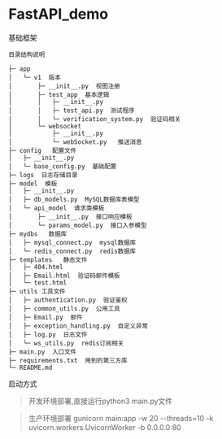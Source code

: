 # FastAPI_demo
基础框架
```
目录结构说明

├─ app
│	└─ v1  版本
│	 	├─ __init__.py  视图注册
│	    ├─ test_app  基本逻辑
│	    │	├─ __init__.py
│	    │	├─ test_api.py  测试程序
│	    │	└─ verification_system.py  验证码相关
│	    └─ websocket
│	    	├─ __init__.py
│	    	└─ webSocket.py   推送消息
├─ config   配置文件
│	├─ __init__.py
│	└─ base_config.py  基础配置
├─ logs  日志存储目录
├─ model  模板
│	├─ __init__.py
│	├─ db_models.py  MySQL数据库表模型
│	└─ api_model  请求类模板
│	 	├─ __init__.py  接口响应模板
│	 	└─ params_model.py  接口入参模型
├─ mydbs   数据库
│	├─ mysql_connect.py  mysql数据库
│	└─ redis_connect.py  redis数据库
├─ templates   静态文件
│	├─ 404.html
│	├─ Email.html  验证码邮件模板
│	└─ test.html
├─ utils 工具文件
│ 	├─ authentication.py  验证鉴权
│ 	├─ common_utils.py  公用工具
│ 	├─ Email.py  邮件
│ 	├─ exception_handling.py  自定义异常
│ 	├─ log.py  日志文件
│ 	└─ ws_utils.py  redis订阅相关
├─ main.py  入口文件
├─ requirements.txt  用到的第三方库
└─ README.md
```

启动方式
>开发环境部署,直接运行python3 main.py文件

>生产环境部署
>gunicorn  main:app -w 20 --threads=10 -k  uvicorn.workers.UvicornWorker -b 0.0.0.0:80
